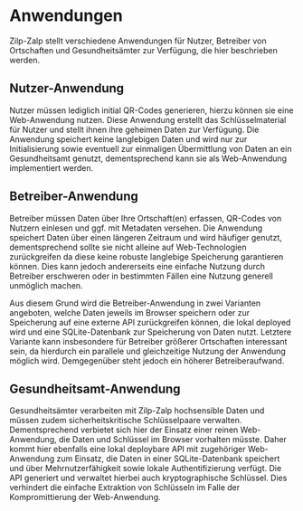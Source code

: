 # Anwendungen

Zilp-Zalp stellt verschiedene Anwendungen für Nutzer, Betreiber von Ortschaften und Gesundheitsämter zur Verfügung, die hier beschrieben werden.

## Nutzer-Anwendung

Nutzer müssen lediglich initial QR-Codes generieren, hierzu können sie eine Web-Anwendung nutzen. Diese Anwendung erstellt das Schlüsselmaterial für Nutzer und stellt ihnen ihre geheimen Daten zur Verfügung. Die Anwendung speichert keine langlebigen Daten und wird nur zur Initialisierung sowie eventuell zur einmaligen Übermittlung von Daten an ein Gesundheitsamt genutzt, dementsprechend kann sie als Web-Anwendung implementiert werden.

## Betreiber-Anwendung

Betreiber müssen Daten über Ihre Ortschaft(en) erfassen, QR-Codes von Nutzern einlesen und ggf. mit Metadaten versehen. Die Anwendung speichert Daten über einen längeren Zeitraum und wird häufiger genutzt, dementsprechend sollte sie nicht alleine auf Web-Technologien zurückgreifen da diese keine robuste langlebige Speicherung garantieren können. Dies kann jedoch andererseits eine einfache Nutzung durch Betreiber erschweren oder in bestimmten Fällen eine Nutzung generell unmöglich machen.

Aus diesem Grund wird die Betreiber-Anwendung in zwei Varianten angeboten, welche Daten jeweils im Browser speichern oder zur Speicherung auf eine externe API zurückgreifen können, die lokal deployed wird und eine SQLite-Datenbank zur Speicherung von Daten nutzt. Letztere Variante kann insbesondere für Betreiber größerer Ortschaften interessant sein, da hierdurch ein parallele und gleichzeitige Nutzung der Anwendung möglich wird. Demgegenüber steht jedoch ein höherer Betreiberaufwand.

## Gesundheitsamt-Anwendung

Gesundheitsämter verarbeiten mit Zilp-Zalp hochsensible Daten und müssen zudem sicherheitskritische Schlüsselpaare verwalten.
Dementsprechend verbietet sich hier der Einsatz einer reinen Web-Anwendung, die Daten und Schlüssel im Browser vorhalten müsste.
Daher kommt hier ebenfalls eine lokal deploybare API mit zugehöriger Web-Anwendung zum Einsatz, die Daten in einer SQLite-Datenbank speichert und über Mehrnutzerfähigkeit sowie lokale Authentifizierung verfügt.
Die API generiert und verwaltet hierbei auch kryptographische Schlüssel.
Dies verhindert die einfache Extraktion von Schlüsseln im Falle der Kompromittierung der Web-Anwendung.

